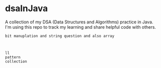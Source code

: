 # dsaInJava
A collection of my DSA (Data Structures and Algorithms) practice in Java. I'm using this repo to track my learning and share helpful code with others.

    bit manuplation and string question and also array 



    ll 
    pattern 
    collection 
    